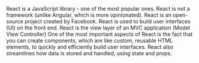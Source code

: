 React is a JavaScript library - one of the most popular ones.
React is not a framework (unlike Angular, which is more opinionated).
React is an open-source project created by Facebook.
React is used to build user interfaces (UI) on the front end.
React is the view layer of an MVC application (Model View Controller)
One of the most important aspects of React is the fact that you can create components,
which are like custom, reusable HTML elements, to quickly and efficiently build user interfaces.
React also streamlines how data is stored and handled, using state and props.
